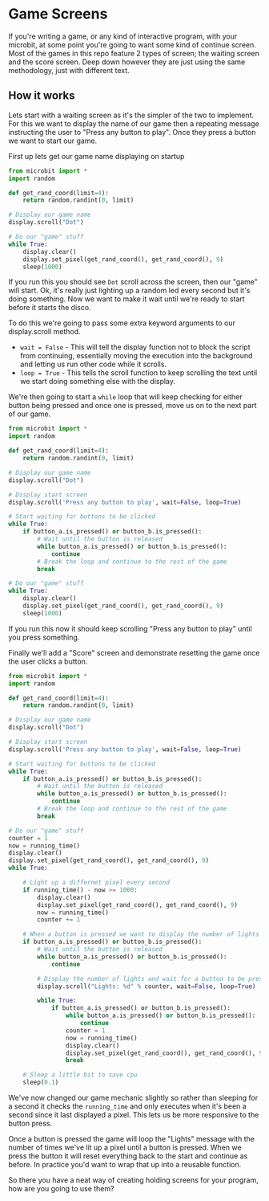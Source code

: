 Game Screens
============

If you're writing a game, or any kind of interactive program, with your microbit, at some point you're going to want some kind of continue screen. Most of the games in this repo feature 2 types of screen; the waiting screen and the score screen. Deep down however they are just using the same methodology, just with different text.

How it works
------------

Lets start with a waiting screen as it's the simpler of the two to implement. For this we want to display the name of our game then a repeating message instructing the user to "Press any button to play". Once they press a button we want to start our game.

First up lets get our game name displaying on startup

``` python
from microbit import *
import random

def get_rand_coord(limit=4):
    return random.randint(0, limit)

# Display our game name
display.scroll("Dot")

# Do our "game" stuff
while True:
    display.clear()
    display.set_pixel(get_rand_coord(), get_rand_coord(), 9)
    sleep(1000)
```

If you run this you should see `Dot` scroll across the screen, then our "game" will start. Ok, it's really just lighting up a random led every second but it's doing something. Now we want to make it wait until we're ready to start before it starts the disco.

To do this we're going to pass some extra keyword arguments to our display.scroll method.

* `wait = False` - This will tell the display function not to block the script from continuing, essentially moving the execution into the background and letting us run other code while it scrolls.
* `loop = True` - This tells the scroll function to keep scrolling the text until we start doing something else with the display.

We're then going to start a `while` loop that will keep checking for either button being pressed and once one is pressed, move us on to the next part of our game.

``` python
from microbit import *
import random

def get_rand_coord(limit=4):
    return random.randint(0, limit)

# Display our game name
display.scroll("Dot")

# Display start screen
display.scroll('Press any button to play', wait=False, loop=True)

# Start waiting for buttons to be clicked
while True:
    if button_a.is_pressed() or button_b.is_pressed():
        # Wait until the button is released
        while button_a.is_pressed() or button_b.is_pressed():
            continue
        # Break the loop and continue to the rest of the game
        break

# Do our "game" stuff
while True:
    display.clear()
    display.set_pixel(get_rand_coord(), get_rand_coord(), 9)
    sleep(1000)

```

If you run this now it should keep scrolling "Press any button to play" until you press something.

Finally we'll add a "Score" screen and demonstrate resetting the game once the user clicks a button.

``` python
from microbit import *
import random

def get_rand_coord(limit=4):
    return random.randint(0, limit)

# Display our game name
display.scroll("Dot")

# Display start screen
display.scroll('Press any button to play', wait=False, loop=True)

# Start waiting for buttons to be clicked
while True:
    if button_a.is_pressed() or button_b.is_pressed():
        # Wait until the button is released
        while button_a.is_pressed() or button_b.is_pressed():
            continue
        # Break the loop and continue to the rest of the game
        break

# Do our "game" stuff
counter = 1
now = running_time()
display.clear()
display.set_pixel(get_rand_coord(), get_rand_coord(), 9)
while True:

    # Light up a differnet pixel every second
    if running_time() - now >= 1000:
        display.clear()
        display.set_pixel(get_rand_coord(), get_rand_coord(), 9)
        now = running_time()
        counter += 1

    # When a button is pressed we want to display the number of lights we've displayed
    if button_a.is_pressed() or button_b.is_pressed():
        # Wait until the button is released
        while button_a.is_pressed() or button_b.is_pressed():
            continue

        # Display the number of lights and wait for a button to be pressed to restart
        display.scroll("Lights: %d" % counter, wait=False, loop=True)

        while True:
            if button_a.is_pressed() or button_b.is_pressed():
                while button_a.is_pressed() or button_b.is_pressed():
                    continue
                counter = 1
                now = running_time()
                display.clear()
                display.set_pixel(get_rand_coord(), get_rand_coord(), 9)
                break

    # Sleep a little bit to save cpu
    sleep(0.1)
```

We've now changed our game mechanic slightly so rather than sleeping for a second it checks the `running_time` and only executes when it's been a second since it last displayed a pixel. This lets us be more responsive to the button press.

Once a button is pressed the game will loop the "Lights" message with the number of times we've lit up a pixel until a button is pressed. When we press the button it will reset everything back to the start and continue as before. In practice you'd want to wrap that up into a reusable function.

So there you have a neat way of creating holding screens for your program, how are you going to use them?
